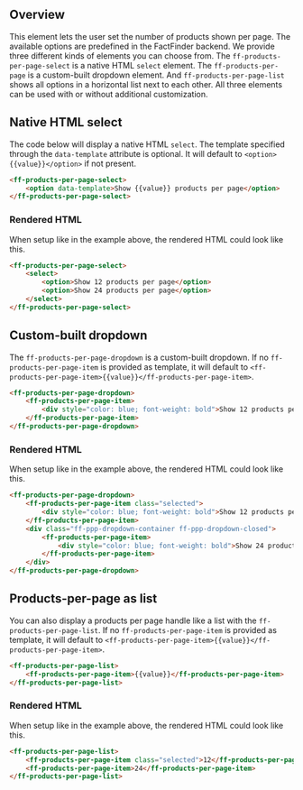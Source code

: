 ## Overview
This element lets the user set the number of products shown per page. The available options are
predefined in the FactFinder backend. We provide three different kinds of elements you can choose from.
The `ff-products-per-page-select` is a native HTML `select` element. The `ff-products-per-page` is a
custom-built dropdown element. And `ff-products-per-page-list` shows all options in a horizontal list next to each other.
All three elements can be used with or without additional customization.

## Native HTML select
The code below will display a native HTML `select`. The template specified through the `data-template` attribute is optional.
It will default to `<option>{{value}}</option>` if not present.

```html
<ff-products-per-page-select>
    <option data-template>Show {{value}} products per page</option>
</ff-products-per-page-select>
```

### Rendered HTML
When setup like in the example above, the rendered HTML could look like this.

```html
<ff-products-per-page-select>
    <select>
        <option>Show 12 products per page</option>
        <option>Show 24 products per page</option>
    </select>
</ff-products-per-page-select>
```

## Custom-built dropdown
The `ff-products-per-page-dropdown` is a custom-built dropdown. If no `ff-products-per-page-item` is provided as template, it will default to `<ff-products-per-page-item>{{value}}</ff-products-per-page-item>`.

```html
<ff-products-per-page-dropdown>
    <ff-products-per-page-item>
        <div style="color: blue; font-weight: bold">Show 12 products per page</div>
    </ff-products-per-page-item>
</ff-products-per-page-dropdown>
```

### Rendered HTML
When setup like in the example above, the rendered HTML could look like this.

```html
<ff-products-per-page-dropdown>
    <ff-products-per-page-item class="selected">
        <div style="color: blue; font-weight: bold">Show 12 products per page</div>
    </ff-products-per-page-item>
    <div class="ff-ppp-dropdown-container ff-ppp-dropdown-closed">
        <ff-products-per-page-item>
            <div style="color: blue; font-weight: bold">Show 24 products per page</div>
        </ff-products-per-page-item>
    </div>
</ff-products-per-page-dropdown>
```

## Products-per-page as list
You can also display a products per page handle like a list with the `ff-products-per-page-list`. If no `ff-products-per-page-item` is provided as template, it will default to `<ff-products-per-page-item>{{value}}</ff-products-per-page-item>`.

```html
<ff-products-per-page-list>
    <ff-products-per-page-item>{{value}}</ff-products-per-page-item>
</ff-products-per-page-list>
```

### Rendered HTML
When setup like in the example above, the rendered HTML could look like this.

```html
<ff-products-per-page-list>
    <ff-products-per-page-item class="selected">12</ff-products-per-page-item>
    <ff-products-per-page-item>24</ff-products-per-page-item>
</ff-products-per-page-list>
```
